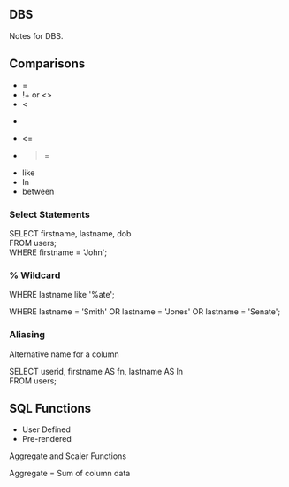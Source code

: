 ## DBS

Notes for DBS.

## Comparisons

* =
* !+ or <>
* <
* >
* <=
* >=
* like
* In
* between


### Select Statements
SELECT firstname, lastname, dob  
FROM users;  
WHERE firstname = 'John';

<!--

% = Wildcard. Ball park of statement entered

-->

### % Wildcard

WHERE lastname like '%ate';

<!--
Instance with multiple comparisons
-->

WHERE lastname = 'Smith' OR lastname = 'Jones' OR lastname = 'Senate';

### Aliasing
Alternative name for a column

SELECT userid, firstname AS fn, lastname AS ln  
FROM users;

## SQL Functions

* User Defined
* Pre-rendered

Aggregate and Scaler Functions

Aggregate = Sum of column data